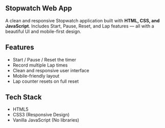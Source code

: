 ## Stopwatch Web App

A clean and responsive Stopwatch application built with **HTML, CSS, and JavaScript**. Includes Start, Pause, Reset, and Lap features — all with a beautiful UI and mobile-first design.

##  Features

- Start / Pause / Reset the timer
- Record multiple Lap times
- Clean and responsive user interface
- Mobile-friendly layout
- Lap counter resets on full reset

##  Tech Stack

- HTML5
- CSS3 (Responsive Design)
- Vanilla JavaScript (No libraries)
